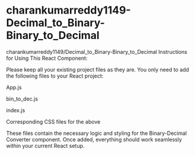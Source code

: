 # charankumarreddy1149-Decimal_to_Binary-Binary_to_Decimal
charankumarreddy1149/Decimal_to_Binary-Binary_to_Decimal
Instructions for Using This React Component:

Please keep all your existing project files as they are.
You only need to add the following files to your React project:

App.js

bin_to_dec.js

index.js

Corresponding CSS files for the above

These files contain the necessary logic and styling for the Binary-Decimal Converter component. Once added, everything should work seamlessly within your current React setup.
